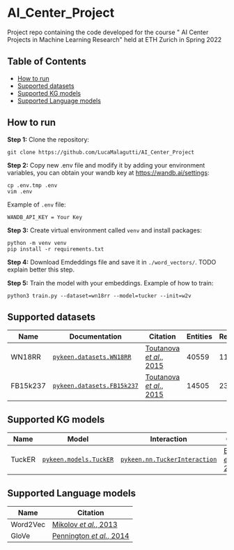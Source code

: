 # AI_Center_Project

Project repo containing the code developed for the course " AI Center Projects in Machine Learning Research" held at ETH Zurich in Spring 2022

## Table of Contents
- [How to run](#How-to-run)
- [Supported datasets](#Supported-datasets)
- [Supported KG models](#Supported-models)
- [Supported Language models](#Supported-models)

## How to run

**Step 1:** Clone the repository:
```console
git clone https://github.com/LucaMalagutti/AI_Center_Project
```

**Step 2:** Copy new .env file and modify it by adding your environment variables, you can obtain your wandb key at https://wandb.ai/settings:
```console
cp .env.tmp .env 
vim .env 
```

Example of ``.env`` file:

```console
WANDB_API_KEY = Your Key
```

**Step 3:** Create virtual environment called ``venv`` and install packages: 
```console
python -m venv venv
pip install -r requirements.txt
```

**Step 4:** Download Emdeddings file and save it in ``./word_vectors/``.
TODO explain better this step.

**Step 5:** Train the model with your embeddings. Example of how to train:
```console
python3 train.py --dataset=wn18rr --model=tucker --init=w2v
```

## Supported datasets

| Name                               | Documentation                                                                                                       | Citation                                                                                                                |   Entities |   Relations |   Triples |
|------------------------------------|---------------------------------------------------------------------------------------------------------------------|-------------------------------------------------------------------------------------------------------------------------|------------|-------------|-----------|
| WN18RR                    | [`pykeen.datasets.WN18RR`](https://pykeen.readthedocs.io/en/latest/api/pykeen.datasets.WN18RR.html)                 | [Toutanova *et al*., 2015](https://www.aclweb.org/anthology/W15-4007/)                                                  |      40559 |          11 |     92583 |
| FB15k237                          | [`pykeen.datasets.FB15k237`](https://pykeen.readthedocs.io/en/latest/api/pykeen.datasets.FB15k237.html)             | [Toutanova *et al*., 2015](https://www.aclweb.org/anthology/W15-4007/)                                                  |      14505 |         237 |    310079 |

## Supported KG models

| Name                           | Model                                                                                                                         | Interaction                                                                                                                                | Citation                                                                                                                |
|--------------------------------|-------------------------------------------------------------------------------------------------------------------------------|--------------------------------------------------------------------------------------------------------------------------------------------|-------------------------------------------------------------------------------------------------------------------------|
| TuckER                         | [`pykeen.models.TuckER`](https://pykeen.readthedocs.io/en/latest/api/pykeen.models.TuckER.html)                               | [`pykeen.nn.TuckerInteraction`](https://pykeen.readthedocs.io/en/latest/api/pykeen.nn.TuckerInteraction.html)                              | [Balažević *et al.*, 2019](https://arxiv.org/abs/1901.09590)                                                            |                                                    |

## Supported Language models

| Name                           | Citation                                                                                                                         |
|--------------------------------|-------------------------------------------------------------------------------------------------------------------------------|
| Word2Vec                         | [Mikolov *et al.*, 2013](https://arxiv.org/pdf/1301.3781.pdf)                               |
| GloVe                         | [Pennington *et al.*, 2014](https://aclanthology.org/D14-1162.pdf)                               |

